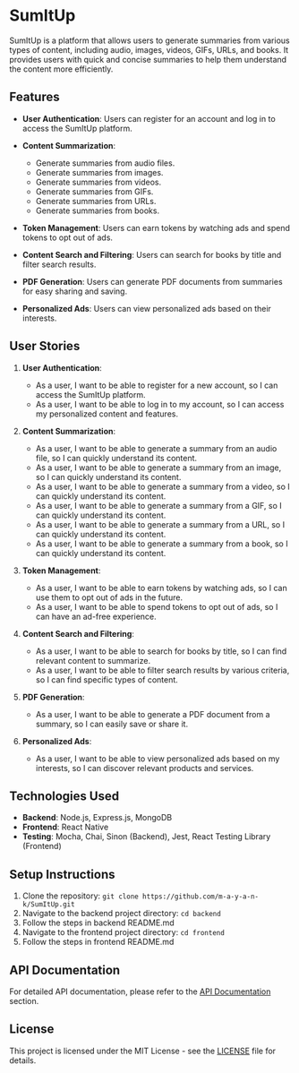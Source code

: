 # SumItUp

SumItUp is a platform that allows users to generate summaries from various types of content, including audio, images, videos, GIFs, URLs, and books. It provides users with quick and concise summaries to help them understand the content more efficiently.

## Features

- **User Authentication**: Users can register for an account and log in to access the SumItUp platform.

- **Content Summarization**:

  - Generate summaries from audio files.
  - Generate summaries from images.
  - Generate summaries from videos.
  - Generate summaries from GIFs.
  - Generate summaries from URLs.
  - Generate summaries from books.

- **Token Management**: Users can earn tokens by watching ads and spend tokens to opt out of ads.

- **Content Search and Filtering**: Users can search for books by title and filter search results.

- **PDF Generation**: Users can generate PDF documents from summaries for easy sharing and saving.

- **Personalized Ads**: Users can view personalized ads based on their interests.

## User Stories

1. **User Authentication**:

   - As a user, I want to be able to register for a new account, so I can access the SumItUp platform.
   - As a user, I want to be able to log in to my account, so I can access my personalized content and features.

2. **Content Summarization**:

   - As a user, I want to be able to generate a summary from an audio file, so I can quickly understand its content.
   - As a user, I want to be able to generate a summary from an image, so I can quickly understand its content.
   - As a user, I want to be able to generate a summary from a video, so I can quickly understand its content.
   - As a user, I want to be able to generate a summary from a GIF, so I can quickly understand its content.
   - As a user, I want to be able to generate a summary from a URL, so I can quickly understand its content.
   - As a user, I want to be able to generate a summary from a book, so I can quickly understand its content.

3. **Token Management**:

   - As a user, I want to be able to earn tokens by watching ads, so I can use them to opt out of ads in the future.
   - As a user, I want to be able to spend tokens to opt out of ads, so I can have an ad-free experience.

4. **Content Search and Filtering**:

   - As a user, I want to be able to search for books by title, so I can find relevant content to summarize.
   - As a user, I want to be able to filter search results by various criteria, so I can find specific types of content.

5. **PDF Generation**:

   - As a user, I want to be able to generate a PDF document from a summary, so I can easily save or share it.

6. **Personalized Ads**:
   - As a user, I want to be able to view personalized ads based on my interests, so I can discover relevant products and services.

## Technologies Used

- **Backend**: Node.js, Express.js, MongoDB
- **Frontend**: React Native
- **Testing**: Mocha, Chai, Sinon (Backend), Jest, React Testing Library (Frontend)

## Setup Instructions

1. Clone the repository: `git clone https://github.com/m-a-y-a-n-k/SumItUp.git`
2. Navigate to the backend project directory: `cd backend`
3. Follow the steps in backend README.md
4. Navigate to the frontend project directory: `cd frontend`
5. Follow the steps in frontend README.md

## API Documentation

For detailed API documentation, please refer to the [API Documentation](#) section.

## License

This project is licensed under the MIT License - see the [LICENSE](LICENSE.md) file for details.
